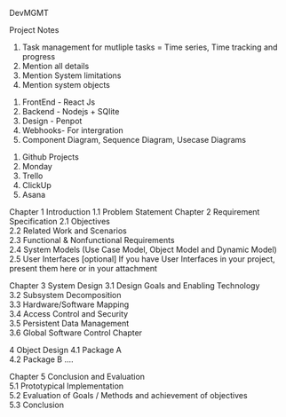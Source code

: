 DevMGMT

Project Notes

1. Task management for mutliple tasks = Time series, Time tracking and progress
2. Mention all details
3. Mention System limitations
4. Mention system objects

<!-- WEB APP -->
1. FrontEnd - React Js
2. Backend - Nodejs + SQlite
3. Design - Penpot
4. Webhooks- For intergration
5. Component Diagram, Sequence Diagram, Usecase Diagrams
   
<!-- SIMILAR TOOLS -->
1. Github Projects
2. Monday
3. Trello
4. ClickUp
5. Asana

Chapter 1 Introduction
  1.1 Problem Statement
Chapter 2 Requirement Specification 
 2.1 Objectives  
 2.2 Related Work and Scenarios  
 2.3 Functional & Nonfunctional Requirements  
 2.4 System Models (Use Case Model, Object Model and Dynamic Model) 
 2.5 User Interfaces [optional]  If you have User Interfaces in your project, present them here or in your attachment 
 
 Chapter 3 System Design 
 3.1 Design Goals and Enabling Technology  
 3.2 Subsystem Decomposition  
 3.3 Hardware/Software Mapping  
 3.4 Access Control and Security  
 3.5 Persistent Data Management  
 3.6 Global Software Control  Chapter 
 
 4 Object Design 
 4.1 Package A  
 4.2 Package B  ....  
 
 Chapter 
 5 Conclusion and Evaluation  
 5.1 Prototypical Implementation  
 5.2 Evaluation of Goals / Methods and achievement of objectives  
 5.3 Conclusion
